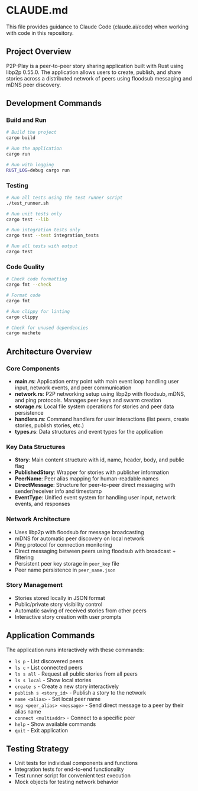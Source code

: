 # CLAUDE.md

This file provides guidance to Claude Code (claude.ai/code) when working with code in this repository.

## Project Overview
P2P-Play is a peer-to-peer story sharing application built with Rust using libp2p 0.55.0. The application allows users to create, publish, and share stories across a distributed network of peers using floodsub messaging and mDNS peer discovery.

## Development Commands

### Build and Run
```bash
# Build the project
cargo build

# Run the application
cargo run

# Run with logging
RUST_LOG=debug cargo run
```

### Testing
```bash
# Run all tests using the test runner script
./test_runner.sh

# Run unit tests only
cargo test --lib

# Run integration tests only
cargo test --test integration_tests

# Run all tests with output
cargo test
```

### Code Quality
```bash
# Check code formatting
cargo fmt --check

# Format code
cargo fmt

# Run clippy for linting
cargo clippy

# Check for unused dependencies
cargo machete
```

## Architecture Overview

### Core Components
- **main.rs**: Application entry point with main event loop handling user input, network events, and peer communication
- **network.rs**: P2P networking setup using libp2p with floodsub, mDNS, and ping protocols. Manages peer keys and swarm creation
- **storage.rs**: Local file system operations for stories and peer data persistence
- **handlers.rs**: Command handlers for user interactions (list peers, create stories, publish stories, etc.)
- **types.rs**: Data structures and event types for the application

### Key Data Structures
- **Story**: Main content structure with id, name, header, body, and public flag
- **PublishedStory**: Wrapper for stories with publisher information
- **PeerName**: Peer alias mapping for human-readable names
- **DirectMessage**: Structure for peer-to-peer direct messaging with sender/receiver info and timestamp
- **EventType**: Unified event system for handling user input, network events, and responses

### Network Architecture
- Uses libp2p with floodsub for message broadcasting
- mDNS for automatic peer discovery on local network
- Ping protocol for connection monitoring
- Direct messaging between peers using floodsub with broadcast + filtering
- Persistent peer key storage in `peer_key` file
- Peer name persistence in `peer_name.json`

### Story Management
- Stories stored locally in JSON format
- Public/private story visibility control
- Automatic saving of received stories from other peers
- Interactive story creation with user prompts

## Application Commands
The application runs interactively with these commands:
- `ls p` - List discovered peers
- `ls c` - List connected peers
- `ls s all` - Request all public stories from all peers
- `ls s local` - Show local stories
- `create s` - Create a new story interactively
- `publish s <story_id>` - Publish a story to the network
- `name <alias>` - Set local peer name
- `msg <peer_alias> <message>` - Send direct message to a peer by their alias name
- `connect <multiaddr>` - Connect to a specific peer
- `help` - Show available commands
- `quit` - Exit application

## Testing Strategy
- Unit tests for individual components and functions
- Integration tests for end-to-end functionality
- Test runner script for convenient test execution
- Mock objects for testing network behavior